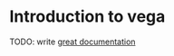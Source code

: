 # Introduction to vega

TODO: write [great documentation](http://jacobian.org/writing/what-to-write/)
